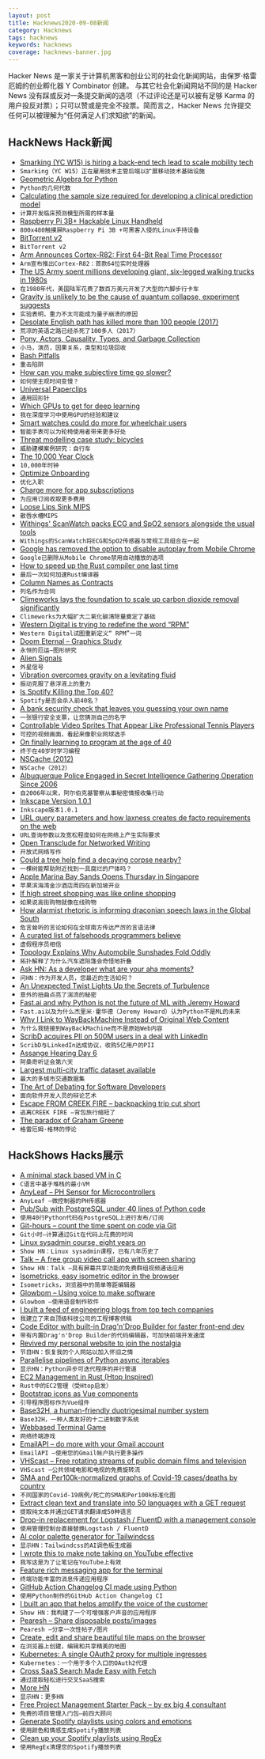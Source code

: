 ```yaml
---
layout: post
title: Hacknews2020-09-08新闻
category: Hacknews
tags: hacknews
keywords: hacknews
coverage: hacknews-banner.jpg
---
```


Hacker News 是一家关于计算机黑客和创业公司的社会化新闻网站，由保罗·格雷厄姆的创业孵化器 Y Combinator 创建。
与其它社会化新闻网站不同的是 Hacker News 没有踩或反对一条提交新闻的选项（不过评论还是可以被有足够 Karma 的用户投反对票）；只可以赞或是完全不投票。简而言之，Hacker News 允许提交任何可以被理解为“任何满足人们求知欲”的新闻。

## HackNews Hack新闻


- [Smarking (YC W15) is hiring a back-end tech lead to scale mobility tech](https://jobs.lever.co/smarking/d5238ad7-559f-4d93-9f4d-f4b4e26dbdbb)
- `Smarking（YC W15）正在雇用技术主管后端以扩展移动技术基础设施`
- [Geometric Algebra for Python](https://github.com/pygae/clifford)
- `Python的几何代数`
- [Calculating the sample size required for developing a clinical prediction model](https://www.bmj.com/content/368/bmj.m441/rr)
- `计算开发临床预测模型所需的样本量`
- [Raspberry Pi 3B+ Hackable Linux Handheld](http://yarh.io/yarh-io-mki.html)
- `800x480触摸屏Raspberry Pi 3B +可黑客入侵的Linux手持设备`
- [BitTorrent v2](https://blog.libtorrent.org/2020/09/bittorrent-v2/)
- `BitTorrent v2`
- [Arm Announces Cortex-R82: First 64-Bit Real Time Processor](https://www.anandtech.com/show/16056/arm-announces-cortexr82-first-64bit-real-time-processor)
- `Arm宣布推出Cortex-R82：首款64位实时处理器`
- [The US Army spent millions developing giant, six-legged walking trucks in 1980s](https://www.thedrive.com/news/36157/the-us-army-spent-millions-developing-giant-six-legged-walking-trucks-in-the-1980s)
- `在1980年代，美国陆军花费了数百万美元开发了大型的六脚步行卡车`
- [Gravity is unlikely to be the cause of quantum collapse, experiment suggests](https://www.sciencemag.org/news/2020/09/one-quantum-physics-greatest-paradoxes-may-have-lost-its-leading-explanation)
- `实验表明，重力不太可能成为量子崩溃的原因`
- [Desolate English path has killed more than 100 people (2017)](http://www.bbc.com/travel/story/20170110-why-the-broomway-is-the-most-dangerous-path-in-britain)
- `荒凉的英语之路已经杀死了100多人（2017）`
- [Pony, Actors, Causality, Types, and Garbage Collection](https://www.infoq.com/presentations/pony-types-garbage-collection/)
- `小马，演员，因果关系，类型和垃圾回收`
- [Bash Pitfalls](https://mywiki.wooledge.org/BashPitfalls)
- `重击陷阱`
- [How can you make subjective time go slower?](http://theoryengine.org/life/tips-for-a-longer-life/)
- `如何使主观时间变慢？`
- [Universal Paperclips](https://www.decisionproblem.com/paperclips/)
- `通用回形针`
- [Which GPUs to get for deep learning](https://timdettmers.com/2020/09/07/which-gpu-for-deep-learning/)
- `我在深度学习中使用GPU的经验和建议`
- [Smart watches could do more for wheelchair users](https://fivethirtyeight.com/features/smart-watches-could-do-more-for-wheelchair-users/)
- `智能手表可以为轮椅使用者带来更多好处`
- [Threat modelling case study: bicycles](http://calpaterson.com/bicycle-threat-model.html)
- `威胁建模案例研究：自行车`
- [The 10,000 Year Clock](https://longnow.org/clock/)
- `10,000年时钟`
- [Optimize Onboarding](https://staysaasy.com/management/2020/08/28/Optimize-Onboarding.html)
- `优化入职`
- [Charge more for app subscriptions](https://mronge.com/why-you-should-charge-more-for-your-app-subscriptions/)
- `为应用订阅收取更多费用`
- [Loose Lips Sink MIPS](https://www.eejournal.com/article/loose-lips-sink-mips/)
- `散唇水槽MIPS`
- [Withings' ScanWatch packs ECG and SpO2 sensors alongside the usual tools](https://www.engadget.com/withings-scanwatch-hands-on-ifa-2020-070001875.html)
- `Withings的ScanWatch将ECG和SpO2传感器与常规工具组合在一起`
- [Google has removed the option to disable autoplay from Mobile Chrome](https://support.google.com/chrome/thread/26214034)
- `Google已删除从Mobile Chrome禁用自动播放的选项`
- [How to speed up the Rust compiler one last time](https://blog.mozilla.org/nnethercote/2020/09/08/how-to-speed-up-the-rust-compiler-one-last-time/)
- `最后一次如何加速Rust编译器`
- [Column Names as Contracts](https://emilyriederer.netlify.app/post/column-name-contracts/)
- `列名作为合同`
- [Climeworks lays the foundation to scale up carbon dioxide removal significantly](https://climeworks.com/news/climeworks-has-signed-groundbreaking-agreements-with)
- `Climeworks为大幅扩大二氧化碳清除量奠定了基础`
- [Western Digital is trying to redefine the word “RPM”](https://arstechnica.com/gadgets/2020/09/western-digital-is-trying-to-redefine-the-word-rpm/)
- `Western Digital试图重新定义“ RPM”一词`
- [Doom Eternal – Graphics Study](https://www.simoncoenen.com/blog/programming/graphics/DoomEternalStudy.html)
- `永恒的厄运–图形研究`
- [Alien Signals](https://www.robinsloan.com/notes/alien-signals/)
- `外星信号`
- [Vibration overcomes gravity on a levitating fluid](https://www.nature.com/articles/d41586-020-02451-w)
- `振动克服了悬浮液上的重力`
- [Is Spotify Killing the Top 40?](https://qz.com/1899097/is-spotify-killing-the-top-40/)
- `Spotify是否会杀入前40名？`
- [A bank security check that leaves you guessing your own name](https://www.theguardian.com/money/2020/sep/06/who-am-i-a-bank-security-check-that-leaves-you-guessing-your-own-name)
- `一张银行安全支票，让您猜测自己的名字`
- [Controllable Video Sprites That Appear Like Professional Tennis Players](https://cs.stanford.edu/~haotianz/research/vid2player/)
- `可控的视频画面，看起来像职业网球选手`
- [On finally learning to program at the age of 40](https://github.com/Dhghomon/programming_at_40/blob/master/README.md)
- `终于在40岁时学习编程`
- [NSCache (2012)](https://nshipster.com/nscache/)
- `NSCache（2012）`
- [Albuquerque Police Engaged in Secret Intelligence Gathering Operation Since 2006](https://www.counterpunch.org/2020/09/07/albuquerque-police-engaged-in-secret-intelligence-gathering-operation-leaked-documents-show/)
- `自2006年以来，阿尔伯克基警察从事秘密情报收集行动`
- [Inkscape Version 1.0.1](https://inkscape.org/news/2020/09/06/inkscape-version-101-patches-crashes-bugs/)
- `Inkscape版本1.0.1`
- [URL query parameters and how laxness creates de facto requirements on the web](https://utcc.utoronto.ca/~cks/space/blog/web/DeFactoQueryParameters)
- `URL查询参数以及宽松程度如何在网络上产生实际要求`
- [Open Transclude for Networked Writing](http://subpixel.space/entries/open-transclude/)
- `开放式网络写作`
- [Could a tree help find a decaying corpse nearby?](https://www.wired.com/story/could-a-tree-signal-if-a-corpse-is-decaying/)
- `一棵树能帮助附近找到一具腐烂的尸体吗？`
- [Apple Marina Bay Sands Opens Thursday in Singapore](https://www.apple.com/newsroom/2020/09/apple-marina-bay-sands-opens-thursday-in-singapore/)
- `苹果滨海湾金沙酒店周四在新加坡开业`
- [If high street shopping was like online shopping](https://www.bbc.co.uk/programmes/p083mv25)
- `如果说高街购物就像在线购物`
- [How alarmist rhetoric is informing draconian speech laws in the Global South](https://misinforeview.hks.harvard.edu/article/repress-redress-what-the-war-on-terror-can-teach-us-about-fighting-misinformation/)
- `危言耸听的言论如何在全球南方传达严厉的言语法律`
- [A curated list of falsehoods programmers believe](https://github.com/kdeldycke/awesome-falsehood)
- `虚假程序员相信`
- [Topology Explains Why Automobile Sunshades Fold Oddly](https://arxiv.org/abs/1205.4797)
- `拓扑解释了为什么汽车遮阳篷会奇怪地折叠`
- [Ask HN: As a developer what are your aha moments?](item?id=24397272)
- `问HN：作为开发人员，您最近的生活如何？`
- [An Unexpected Twist Lights Up the Secrets of Turbulence](https://www.quantamagazine.org/an-unexpected-twist-lights-up-the-secrets-of-turbulence-20200903/)
- `意外的扭曲点亮了湍流的秘密`
- [Fast.ai and why Python is not the future of ML with Jeremy Howard](https://www.wandb.com/podcast/jeremy-howard)
- `Fast.ai以及为什么杰里米·霍华德（Jeremy Howard）认为Python不是ML的未来`
- [Why I Link to WayBackMachine Instead of Original Web Content](https://hawaiigentech.com/post/commentary/why-i-link-to-waybackmachine-instead/)
- `为什么我链接到WayBackMachine而不是原始Web内容`
- [ScribD acquires PII on 500M users in a deal with LinkedIn](https://thehftguy.com/2020/09/01/gdpr-violation-scribd-acquires-pii-on-500m-users-in-a-deal-with-linkedin/)
- `ScribD与LinkedIn达成协议，收购5亿用户的PII`
- [Assange Hearing Day 6](https://www.craigmurray.org.uk/archives/2020/09/your-man-in-the-public-gallery-the-assange-hearing-day-6)
- `阿桑奇听证会第六天`
- [Largest multi-city traffic dataset available](https://utd19.ethz.ch/)
- `最大的多城市交通数据集`
- [The Art of Debating for Software Developers](https://thevaluable.dev/guide-debate-software-developer-skill/)
- `面向软件开发人员的辩论艺术`
- [Escape FROM CREEK FIRE – backpacking trip cut short](https://www.jmeshe.co/escape-from-creek-fire)
- `逃离CREEK FIRE –背包旅行缩短了`
- [The paradox of Graham Greene](https://www.spectator.co.uk/article/the-paradox-of-graham-greene-searching-for-peace-in-the-world-s-warzones)
- `格雷厄姆·格林的悖论`


## HackShows Hacks展示

- [ A minimal stack based VM in C](https://github.com/codr7/liblg)
- `C语言中基于堆栈的最小VM`
- [ AnyLeaf – PH Sensor for Microcontrollers](https://www.anyleaf.org/ph-module)
- `AnyLeaf –微控制器的PH传感器`
- [ Pub/Sub with PostgreSQL under 40 lines of Python code](https://gist.github.com/kissgyorgy/beccba1291de962702ea9c237a900c79)
- `使用40行Python代码在PostgreSQL上进行发布/订阅`
- [ Git-hours – count the time spent on code via Git](https://github.com/ceigh/git-hours)
- `Git小时–计算通过Git在代码上花费的时间`
- [ Linux sysadmin course, eight years on](item?id=24380969)
- `Show HN：Linux sysadmin课程，已有八年历史了`
- [ Talk – A free group video call app with screen sharing](https://github.com/vasanthv/talk)
- `Show HN：Talk –具有屏幕共享功能的免费群组视频通话应用`
- [ Isometricks, easy isometric editor in the browser](https://isometricks.com/)
- `Isometricks，浏览器中的简单等距编辑器`
- [ Glowbom – Using voice to make software](https://glowbom.com/)
- `Glowbom –使用语音制作软件`
- [ I built a feed of engineering blogs from top tech companies](https://devblogs.co)
- `我建立了来自顶级科技公司的工程博客供稿`
- [ Code Editor with built-in Drag'n'Drop Builder for faster front-end dev](https://gridbox.io/)
- `带有内置Drag'n'Drop Builder的代码编辑器，可加快前端开发速度`
- [ Revived my personal website to join the nostalgia](https://gasoved.github.io/webbew/)
- `节目HN：恢复我的个人网站以加入怀旧之情`
- [ Parallelise pipelines of Python async iterables](https://github.com/michalc/asyncio-buffered-pipeline)
- `显示HN：Python异步可迭代程序的并行管道`
- [ EC2 Management in Rust (Htop Inspired)](https://github.com/dutchcoders/cloudman)
- `Rust中的EC2管理（受Htop启发）`
- [ Bootstrap icons as Vue components](https://github.com/tommyip/bootstrap-icons-vue)
- `引导程序图标作为Vue组件`
- [ Base32H, a human-friendly duotrigesimal number system](https://base32h.github.io)
- `Base32H，一种人类友好的十二进制数字系统`
- [ Webbased Terminal Game](https://command-line.online/)
- `网络终端游戏`
- [ EmailAPI – do more with your Gmail account](https://github.com/aakashlpin/emailapi)
- `EmailAPI –使用您的Gmail帐户执行更多操作`
- [ VHScast – Free rotating streams of public domain films and television](https://vhscast.com)
- `VHScast –公共领域电影和电视的免费旋转流`
- [ SMA and Per100k-normalized graphs of Covid-19 cases/deaths by country](https://covid-19-charts.net/)
- `不同国家的Covid-19病例/死亡的SMA和Per100k标准化图`
- [ Extract clean text and translate into 50 languages with a GET request](https://extractorapi.com/)
- `提取纯文本并通过GET请求翻译成50种语言`
- [ Drop-in replacement for Logstash / FluentD with a management console](https://www.trink.io/)
- `使用管理控制台直接替换Logstash / FluentD`
- [ AI color palette generator for Tailwindcss](https://tailwind.ink/)
- `显示HN：Tailwindcss的AI调色板生成器`
- [ I wrote this to make note taking on YouTube effective](https://www.tuberslab.com/)
- `我写这是为了让笔记在YouTube上有效`
- [ Feature rich messaging app for the terminal](https://www.zelta.gq)
- `终端功能丰富的消息传递应用程序`
- [ GitHub Action Changelog CI made using Python](https://github.com/saadmk11/changelog-ci)
- `使用Python制作的GitHub Action Changelog CI`
- [ I built an app that helps amplify the voice of the customer](https://www.shieldvoc.com/)
- `Show HN：我构建了一个可增强客户声音的应用程序`
- [ Pearesh – Share disposable posts/images](https://pearesh.com/)
- `Pearesh –分享一次性帖子/图片`
- [ Create, edit and share beautiful tile maps on the browser](https://github.com/victorqribeiro/tileEditor)
- `在浏览器上创建，编辑和共享精美的地图`
- [ Kubernetes: A single OAuth2 proxy for multiple ingresses](https://www.callumpember.com/Kubernetes-A-Single-OAuth2-Proxy-For-Multiple-Ingresses/)
- `Kubernetes：一个用于多个入口的OAuth2代理`
- [ Cross SaaS Search Made Easy with Fetch](https://getfetch.io/)
- `通过提取轻松进行交叉SaaS搜索`
- [ More HN](https://github.com/melvinroest/more-hn)
- `显示HN：更多HN`
- [ Free Project Management Starter Pack – by ex big 4 consultant](https://slidegameio.squarespace.com/pmstarterpack)
- `免费的项目管理入门包–前四大顾问`
- [ Generate Spotify playlists using colors and emotions](https://github.com/kabirvirji/colortherapy)
- `使用颜色和情感生成Spotify播放列表`
- [ Clean up your Spotify playlists using RegEx](https://github.com/kabirvirji/spoticlean)
- `使用RegEx清理您的Spotify播放列表`


